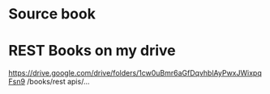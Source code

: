 



# Source book


# REST Books on my drive
https://drive.google.com/drive/folders/1cw0uBmr6aGfDqvhblAyPwxJWixpqFsn9 
/books/rest apis/...
